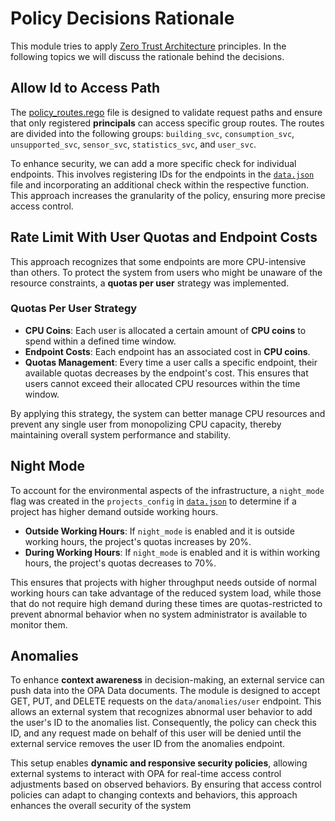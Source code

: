 # Policy Decisions Rationale

This module tries to apply [Zero Trust Architecture](https://nvlpubs.nist.gov/nistpubs/SpecialPublications/NIST.SP.800-207.pdf) principles.
In the following topics we will discuss the rationale behind the decisions.

## Allow Id to Access Path

The [policy_routes.rego](../policies/policy_routes.rego) file is designed to validate request paths and ensure that only registered **principals** can access specific group routes. The routes are divided into the following groups: `building_svc`, `consumption_svc`, `unsupported_svc`, `sensor_svc`, `statistics_svc`, and `user_svc`.

To enhance security, we can add a more specific check for individual endpoints. This involves registering IDs for the endpoints in the [`data.json`](../opa-policies/data.json) file and incorporating an additional check within the respective function. This approach increases the granularity of the policy, ensuring more precise access control.

## Rate Limit With User Quotas and Endpoint Costs

This approach recognizes that some endpoints are more CPU-intensive than others. To protect the system from users who might be unaware of the resource constraints, a **quotas per user** strategy was implemented.

### Quotas Per User Strategy

- **CPU Coins**: Each user is allocated a certain amount of **CPU coins** to spend within a defined time window.
- **Endpoint Costs**: Each endpoint has an associated cost in **CPU coins**.
- **Quotas Management**: Every time a user calls a specific endpoint, their available quotas decreases by the endpoint's cost. This ensures that users cannot exceed their allocated CPU resources within the time window.

By applying this strategy, the system can better manage CPU resources and prevent any single user from monopolizing CPU capacity, thereby maintaining overall system performance and stability.

## Night Mode

To account for the environmental aspects of the infrastructure, a `night_mode` flag was created in the `projects_config` in [`data.json`](../opa-policies/data.json) to determine if a project has higher demand outside working hours.

- **Outside Working Hours**: If `night_mode` is enabled and it is outside working hours, the project's quotas increases by 20%.
- **During Working Hours**: If `night_mode` is enabled and it is within working hours, the project's quotas decreases to 70%.

This ensures that projects with higher throughput needs outside of normal working hours can take advantage of the reduced system load, while those that do not require high demand during these times are quotas-restricted to prevent abnormal behavior when no system administrator is available to monitor them.

## Anomalies

To enhance **context awareness** in decision-making, an external service can push data into the OPA Data documents. The module is designed to accept GET, PUT, and DELETE requests on the `data/anomalies/user` endpoint. This allows an external system that recognizes abnormal user behavior to add the user's ID to the anomalies list. Consequently, the policy can check this ID, and any request made on behalf of this user will be denied until the external service removes the user ID from the anomalies endpoint.

This setup enables **dynamic and responsive security policies**, allowing external systems to interact with OPA for real-time access control adjustments based on observed behaviors. By ensuring that access control policies can adapt to changing contexts and behaviors, this approach enhances the overall security of the system